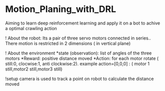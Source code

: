 # Motion_Planing_with_DRL
Aiming to learn deep reinforcement learning and apply it on a bot to achive a optimal crawling action

! About the robot:
Its a pair of three servo motors connected in series..
There motion is restricted in 2 dimensions ( in vertical plane)
  
! About the environment
*state (observation): list of angles of the three motors
*Reward: positive distance moved
*Action: for each motor rotate ( still:0, clocwise:1, anti clockwise:2). example action=[0,0,0] : ( motor 1 still,motor2 still,motor3 still)

!setup
  camera is used to track a point on robot to calculate the distance moved 
